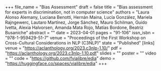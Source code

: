 +++
file_name = "Bias Assessment"
draft = false
title = "Bias assessment for experts in discrimination, not in computer science"
authors = "Laura Alonso Alemany, Luciana Benotti, Hernán Maina, Lucía González, Mariela Rajngewerc, Lautaro Martínez, Jorge Sánchez, Mauro Schilman, Guido Ivetta, Alexia Halvorsen, Amanda Mata Rojo, Matías Bordone, Beatriz Busaniche"
abstract = ""
date = 2023-04-01
pages = "91-106"
issn_isbn = "978-1-959429-51-7"
venue = "Proceedings of the First Workshop on Cross-Cultural Considerations in NLP (C3NLP)"
state = "Published"
[links]
    venue = "https://aclanthology.org/2023.c3nlp-1.10/"
    pdf = "https://aclanthology.org/2023.c3nlp-1.10.pdf"
    slides = ""
    poster = ""
    video = ""
    code = "https://github.com/fvialibre/edia"
    demo = "https://huggingface.co/spaces/vialibre/edia"
+++